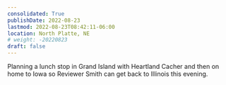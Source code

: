 ```yaml
---
consolidated: True
publishDate: 2022-08-23
lastmod: 2022-08-23T08:42:11-06:00
location: North Platte, NE
# weight: -20220823
draft: false
---
```

Planning a lunch stop in Grand Island with Heartland Cacher and then on home to Iowa so Reviewer Smith can get back to Illinois this evening.
